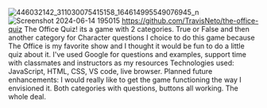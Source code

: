 ![446032142_311030075415158_164614995549076945_n](https://github.com/TravisNeto/the-office-quiz/assets/168302897/0b24652b-0e0e-438a-bdd7-2cfcb726acb2)
![Screenshot 2024-06-14 195015](https://github.com/TravisNeto/the-office-quiz/assets/168302897/db0788cb-2e13-4b5e-bd50-c4456897c8cf)
https://github.com/TravisNeto/the-office-quiz
The Office Quiz!
its a game with 2 categories. True or False and then another category for Character questions
I choice to do this game because The Office is my favorite show and I thought it would be fun to do a little quiz about it.
I've used Google for questions and examples, support time with classmates and instructors as my resources
Technologies used: JavaScript, HTML, CSS, VS code, live browser.
Planned future enhancements: I would really like to get the game functioning the way I envisioned it. Both categories with questions, buttons all working. The whole deal.
